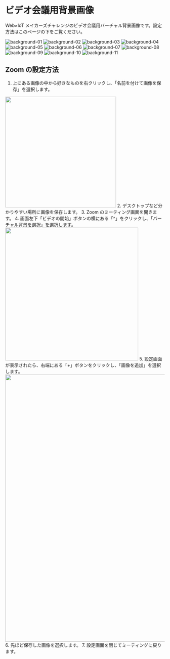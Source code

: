 # ビデオ会議用背景画像

Web×IoT メイカーズチャレンジのビデオ会議用バーチャル背景画像です。設定方法はこのページの下をご覧ください。

![background-01](backgrounds/background-01.jpg)
![background-02](backgrounds/background-02.jpg)
![background-03](backgrounds/background-03.jpg)
![background-04](backgrounds/background-04.jpg)
![background-05](backgrounds/background-05.jpg)
![background-06](backgrounds/background-06.jpg)
![background-07](backgrounds/background-07.jpg)
![background-08](backgrounds/background-08.jpg)
![background-09](backgrounds/background-09.jpg)
![background-10](backgrounds/background-10.jpg)
![background-11](backgrounds/background-11.jpg)

## Zoom の設定方法

1. 上にある画像の中から好きなものを右クリックし、「名前を付けて画像を保存」を選択します。
  <img src="instructions/chrome-save.png" alt="" width="350">
2. デスクトップなど分かりやすい場所に画像を保存します。
3. Zoom のミーティング画面を開きます。
4. 画面左下「ビデオの開始」ボタンの横にある「^」をクリックし、「バーチャル背景を選択」を選択します。
  <img src="instructions/zoom-meeting.png" alt="" width="420">
5. 設定画面が表示されたら、右端にある「+」ボタンをクリックし、「画像を追加」を選択します。
  <img src="instructions/zoom-settings.png" alt="" width="845">
6. 先ほど保存した画像を選択します。
7. 設定画面を閉じてミーティングに戻ります。
